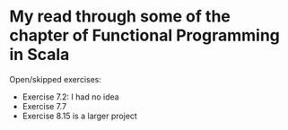 # My read through some of the chapter of Functional Programming in Scala

Open/skipped exercises:
  - Exercise 7.2: I had no idea
  - Exercise 7.7
  - Exercise 8.15 is a larger project
